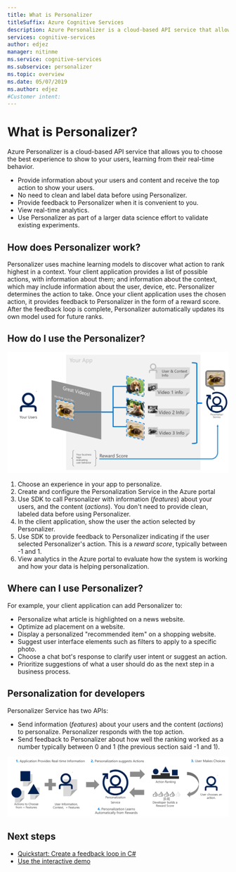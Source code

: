 ```yaml
---
title: What is Personalizer 
titleSuffix: Azure Cognitive Services
description: Azure Personalizer is a cloud-based API service that allows you to choose the best experience to show to your users, learning from their real-time behavior. 
services: cognitive-services
author: edjez
manager: nitinme
ms.service: cognitive-services
ms.subservice: personalizer
ms.topic: overview
ms.date: 05/07/2019
ms.author: edjez
#Customer intent: 
---
```


# What is Personalizer?

Azure Personalizer is a cloud-based API service that allows you to choose the best experience to show to your users, learning from their real-time behavior.

* Provide information about your users and content and receive the top action to show your users. 
* No need to clean and label data before using Personalizer.
* Provide feedback to Personalizer when it is convenient to you. 
* View real-time analytics. 
* Use Personalizer as part of a larger data science effort to validate existing experiments.

## How does Personalizer work?

Personalizer uses machine learning models to discover what action to rank highest in a context. Your client application provides a list of possible actions, with information about them; and information about the context, which may include information about the user, device, etc. Personalizer determines the action to take. Once your client application uses the chosen action, it provides feedback to Personalizer in the form of a reward score. After the feedback loop is complete, Personalizer automatically updates its own model used for future ranks.

## How do I use the Personalizer?

![Using Personalizer to choose which video to show to a user](media/what-is-personalizer/personalizer-example-highlevel.png)

1. Choose an experience in your app to personalize.
1. Create and configure the Personalization Service in the Azure portal
1. Use SDK to call Personalizer with information (_features_) about your users, and the content (_actions_). You don't need to provide clean, labeled data before using Personalizer. 
1. In the client application, show the user the action selected by Personalizer.
1. Use SDK to provide feedback to Personalizer indicating if the user selected Personalizer's action. This is a _reward score_, typically between -1 and 1.
1. View analytics in the Azure portal to evaluate how the system is working and how your data is helping personalization.

## Where can I use Personalizer?

For example, your client application can add Personalizer to:

* Personalize what article is highlighted on a news website.    
* Optimize ad placement on a website.
* Display a personalized "recommended item" on a shopping website.
* Suggest user interface elements such as filters to apply to a specific photo.
* Choose a chat bot's response to clarify user intent or suggest an action.
* Prioritize suggestions of what a user should do as the next step in a business process.

## Personalization for developers

Personalizer Service has two APIs:

* Send information (_features_) about your users and the content (_actions_) to personalize. Personalizer responds with the top action.
* Send feedback to Personalizer about how well the ranking worked as a number typically between 0 and 1 (the previous section said -1 and 1). 

![Basic sequence of events for Personalization](media/what-is-personalizer/personalization-intro.png)

## Next steps

* [Quickstart: Create a feedback loop in C#](csharp-quickstart-commandline-feedback-loop.md)
* [Use the interactive demo](https://personalizationdemo.azurewebsites.net/)
